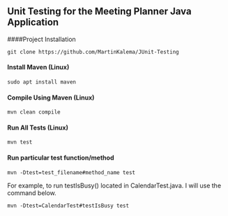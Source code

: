 ## Unit Testing for the Meeting Planner Java Application

####Project Installation
```
git clone https://github.com/MartinKalema/JUnit-Testing
```

#### Install Maven (Linux)
```
sudo apt install maven 
```
#### Compile Using Maven (Linux)
```
mvn clean compile
```

#### Run All Tests (Linux)
```
mvn test
```
#### Run particular test function/method
```
mvn -Dtest=test_filename#method_name test
```
For example, to run testIsBusy() located in CalendarTest.java. I will use the command below.

```
mvn -Dtest=CalendarTest#testIsBusy test
```
